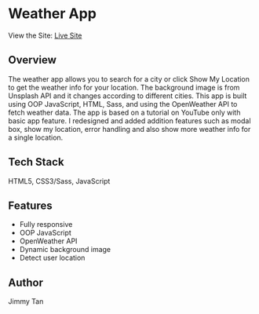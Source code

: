 # Weather App

View the Site: [Live Site](https://ztan.ca/weather-app/)

## Overview
The weather app allows you to search for a city or click Show My Location to get the weather info for your location. The background image is from Unsplash API and it changes according to different cities. This app is built using OOP JavaScript, HTML, Sass, and using the OpenWeather API to fetch weather data. The app is based on a tutorial on YouTube only with basic app feature. I redesigned and added addition features such as modal box, show my location, error handling and also show more weather info for a single location.

## Tech Stack
HTML5, CSS3/Sass, JavaScript

## Features
* Fully responsive
* OOP JavaScript
* OpenWeather API
* Dynamic background image
* Detect user location

## Author
Jimmy Tan
